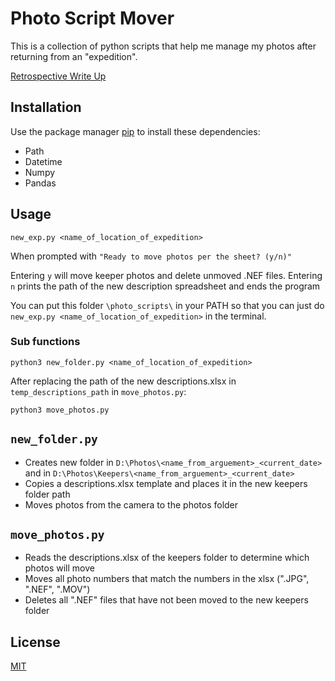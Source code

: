 # Photo Script Mover

This is a collection of python scripts that help me manage my photos after returning from an "expedition".

[Retrospective Write Up](https://tnodes.medium.com/photo-expedition-script-retro-238a95aeff21)

## Installation

Use the package manager [pip](https://pip.pypa.io/en/stable/) to install these dependencies:

- Path
- Datetime
- Numpy
- Pandas

## Usage

`new_exp.py <name_of_location_of_expedition>`

When prompted with `"Ready to move photos per the sheet? (y/n)"`

Entering `y` will move keeper photos and delete unmoved .NEF files.
Entering `n` prints the path of the new description spreadsheet and ends the program

You can put this folder `\photo_scripts\` in your PATH so that you can just do `new_exp.py <name_of_location_of_expedition>` in the terminal.

### Sub functions

`python3 new_folder.py <name_of_location_of_expedition>`

After replacing the path of the new descriptions.xlsx in `temp_descriptions_path` in `move_photos.py`:

`python3 move_photos.py`

## `new_folder.py`

- Creates new folder in `D:\Photos\<name_from_arguement>_<current_date>` and in `D:\Photos\Keepers\<name_from_arguement>_<current_date>`
- Copies a descriptions.xlsx template and places it in the new keepers folder path
- Moves photos from the camera to the photos folder

## `move_photos.py`

- Reads the descriptions.xlsx of the keepers folder to determine which photos will move
- Moves all photo numbers that match the numbers in the xlsx (".JPG", ".NEF", ".MOV")
- Deletes all ".NEF" files that have not been moved to the new keepers folder

## License

[MIT](https://choosealicense.com/licenses/mit/)
